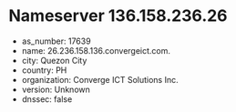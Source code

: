# Nameserver 136.158.236.26

* as_number: 17639
* name: 26.236.158.136.convergeict.com.
* city: Quezon City
* country: PH
* organization: Converge ICT Solutions Inc.
* version: Unknown
* dnssec: false
